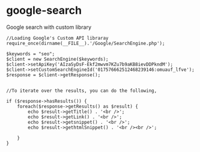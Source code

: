 # google-search
Google search with custom library



    //Loading Google's Custom API libraray 
	require_once(dirname(__FILE__).'/Google/SearchEngine.php');

    $keywords = "seo";
	$client = new SearchEngine($keywords);
    $client->setApiKey('AIzaSyDsF-Ekf2mwvm7KZu7b9aKB8ievDDPkndM');
    $client->setCustomSearchEngineId('017576662512468239146:omuauf_lfve');
    $response = $client->getResponse();

 
    //To iterate over the results, you can do the following,

    if ($response->hasResults()) {
        foreach($response->getResults() as $result) {
			echo $result->getTitle() . '<br />';
			echo $result->getLink() . '<br />';
		    echo $result->getsnippet() . '<br />';
			echo $result->gethtmlSnippet() . '<br /><br />';
		
        }
    }
